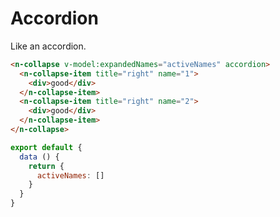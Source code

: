 # Accordion

Like an accordion.

```html
<n-collapse v-model:expandedNames="activeNames" accordion>
  <n-collapse-item title="right" name="1">
    <div>good</div>
  </n-collapse-item>
  <n-collapse-item title="right" name="2">
    <div>good</div>
  </n-collapse-item>
</n-collapse>
```

```js
export default {
  data () {
    return {
      activeNames: []
    }
  }
}
```
